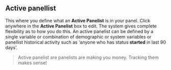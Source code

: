 ## Active panellist
This where you define what an **Active Panelist** is in your panel. Click anywhere in the **Active Panelist** box to edit. The system gives complete flexibility as to how you do this. An active panelist can be defined by a single variable or combination of demographic or system variables or panellist historical activity such as ‘anyone who has status **started** in last 90 days’. 

> Active panelist are panelists are making you money. Tracking them makes sense!

